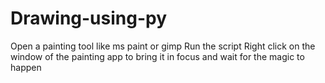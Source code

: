 # Drawing-using-py
Open a painting tool like ms paint or gimp
Run the script
Right click on the window of the painting app to bring it in focus and wait for the magic to happen
